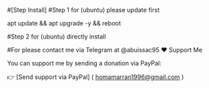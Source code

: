 #[Step Install]
#Step 1 for (ubuntu) please update first

apt update && apt upgrade -y && reboot

#Step 2 for (ubuntu) directly install


#For please contact me via Telegram at @abuissac95
❤️ Support Me

You can support me by sending a donation via PayPal:

👉 [Send support via PayPal] ( homamarran1996@gmail.com )
